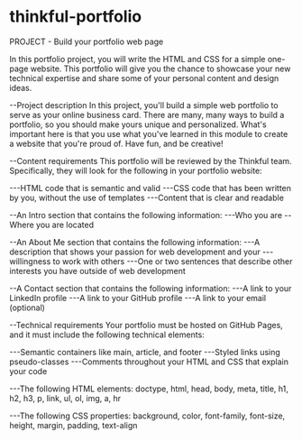 # thinkful-portfolio
PROJECT - Build your portfolio web page

In this portfolio project, you will write the HTML and CSS for a simple one-page website. This portfolio will give you the chance to showcase your new technical expertise and share some of your personal content and design ideas.

--Project description
In this project, you'll build a simple web portfolio to serve as your online business card. There are many, many ways to build a portfolio, so you should make yours unique and personalized. What's important here is that you use what you've learned in this module to create a website that you're proud of. Have fun, and be creative!

--Content requirements
This portfolio will be reviewed by the Thinkful team. Specifically, they will look for the following in your portfolio website:

---HTML code that is semantic and valid
---CSS code that has been written by you, without the use of templates
---Content that is clear and readable

--An Intro section that contains the following information:
---Who you are
--Where you are located

--An About Me section that contains the following information:
---A description that shows your passion for web development and your ---willingness to work with others
---One or two sentences that describe other interests you have outside of web development

--A Contact section that contains the following information:
---A link to your LinkedIn profile
---A link to your GitHub profile
---A link to your email (optional)

--Technical requirements
Your portfolio must be hosted on GitHub Pages, and it must include the following technical elements:

---Semantic containers like main, article, and footer
---Styled links using pseudo-classes
---Comments throughout your HTML and CSS that explain your code

---The following HTML elements:
doctype, html, head, body, meta, title,
h1, h2, h3, p, link, ul, ol, img, a, hr

---The following CSS properties:
background, color, font-family, font-size,
height, margin, padding, text-align

